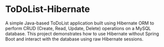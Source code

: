 # ToDoList-Hibernate
A simple Java-based ToDoList application built using Hibernate ORM to perform CRUD (Create, Read, Update, Delete) operations on a MySQL database. This project demonstrates how to use Hibernate without Spring Boot and interact with the database using raw Hibernate sessions.
